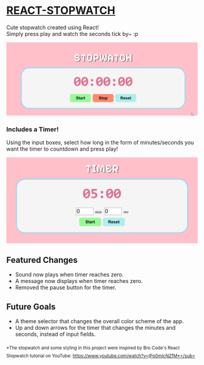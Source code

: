 # [REACT-STOPWATCH](https://react-stopwatch-ebon.vercel.app/)
Cute stopwatch created using React!  
Simply press play and watch the seconds tick by~ :p  

![](https://github.com/VanessaKasminoff/react-stopwatch/blob/master/src/assets/react%20stopwatch.gif)

### Includes a Timer!
Using the input boxes, select how long in the form of minutes/seconds you want the timer to countdown and press play!

![](https://github.com/VanessaKasminoff/react-stopwatch/blob/master/src/assets/react%20timer.gif)

## **Featured Changes**
- Sound now plays when timer reaches zero.
- A message now displays when timer reaches zero.
- Removed the pause button for the timer.

## Future Goals
- A theme selector that changes the overall color scheme of the app.
- Up and down arrows for the timer that changes the minutes and seconds, instead of input fields.

<sub>*The stopwatch and some styling in this project were inspired by Bro Code's React Stopwatch tutorial on YouTube: https://www.youtube.com/watch?v=jPo0mIcNZfM*</sub>
